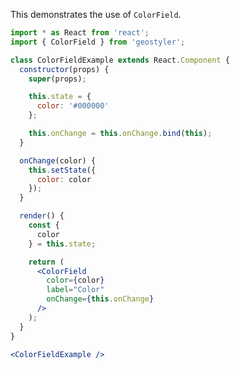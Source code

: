 <!--
 * Released under the BSD 2-Clause License
 *
 * Copyright (c) 2018-present, terrestris GmbH & Co. KG
 * All rights reserved.
 *
 * Redistribution and use in source and binary forms, with or without
 * modification, are permitted provided that the following conditions are met:
 *
 * * Redistributions of source code must retain the above copyright notice,
 *   this list of conditions and the following disclaimer.
 *
 * * Redistributions in binary form must reproduce the above copyright notice,
 *   this list of conditions and the following disclaimer in the documentation
 *   and/or other materials provided with the distribution.
 *
 * THIS SOFTWARE IS PROVIDED BY THE COPYRIGHT HOLDERS AND CONTRIBUTORS "AS IS"
 * AND ANY EXPRESS OR IMPLIED WARRANTIES, INCLUDING, BUT NOT LIMITED TO, THE
 * IMPLIED WARRANTIES OF MERCHANTABILITY AND FITNESS FOR A PARTICULAR PURPOSE
 * ARE DISCLAIMED. IN NO EVENT SHALL THE COPYRIGHT HOLDER OR CONTRIBUTORS BE
 * LIABLE FOR ANY DIRECT, INDIRECT, INCIDENTAL, SPECIAL, EXEMPLARY, OR
 * CONSEQUENTIAL DAMAGES (INCLUDING, BUT NOT LIMITED TO, PROCUREMENT OF
 * SUBSTITUTE GOODS OR SERVICES; LOSS OF USE, DATA, OR PROFITS; OR BUSINESS
 * INTERRUPTION) HOWEVER CAUSED AND ON ANY THEORY OF LIABILITY, WHETHER IN
 * CONTRACT, STRICT LIABILITY, OR TORT (INCLUDING NEGLIGENCE OR OTHERWISE)
 * ARISING IN ANY WAY OUT OF THE USE OF THIS SOFTWARE, EVEN IF ADVISED OF THE
 * POSSIBILITY OF SUCH DAMAGE.
 *
-->

This demonstrates the use of `ColorField`.

```jsx
import * as React from 'react';
import { ColorField } from 'geostyler';

class ColorFieldExample extends React.Component {
  constructor(props) {
    super(props);

    this.state = {
      color: '#000000'
    };

    this.onChange = this.onChange.bind(this);
  }

  onChange(color) {
    this.setState({
      color: color
    });
  }

  render() {
    const {
      color
    } = this.state;

    return (
      <ColorField
        color={color}
        label="Color"
        onChange={this.onChange}
      />
    );
  }
}

<ColorFieldExample />
```
